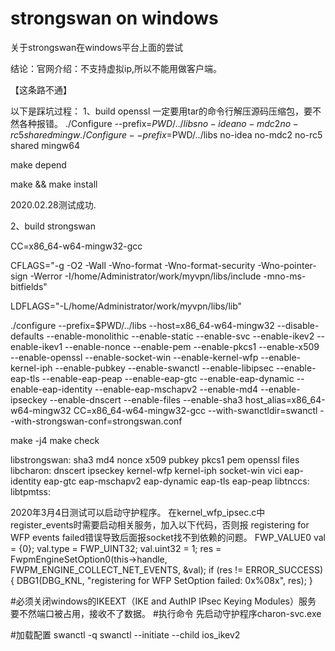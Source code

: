 # strongswan on windows
关于strongswan在windows平台上面的尝试

结论：官网介绍：不支持虚拟ip,所以不能用做客户端。

【这条路不通】

以下是踩坑过程：
1、build openssl
一定要用tar的命令行解压源码压缩包，要不然各种报错。
./Configure --prefix=$PWD/../libs no-idea no-mdc2 no-rc5 shared mingw
./Configure --prefix=$PWD/../libs no-idea no-mdc2 no-rc5 shared mingw64

make depend

make && make install

2020.02.28测试成功.



2、build strongswan

CC=x86_64-w64-mingw32-gcc 

CFLAGS="-g -O2 -Wall -Wno-format -Wno-format-security -Wno-pointer-sign -Werror -I/home/Administrator/work/myvpn/libs/include -mno-ms-bitfields" 

LDFLAGS="-L/home/Administrator/work/myvpn/libs/lib"



./configure --prefix=$PWD/../libs --host=x86_64-w64-mingw32  --disable-defaults --enable-monolithic --enable-static --enable-svc --enable-ikev2 --enable-ikev1 --enable-nonce --enable-pem --enable-pkcs1 --enable-x509 --enable-openssl --enable-socket-win --enable-kernel-wfp --enable-kernel-iph --enable-pubkey --enable-swanctl  --enable-libipsec  --enable-eap-tls  --enable-eap-peap --enable-eap-gtc --enable-eap-dynamic --enable-eap-identity --enable-eap-mschapv2 --enable-md4 --enable-ipseckey --enable-dnscert --enable-files --enable-sha3 host_alias=x86_64-w64-mingw32 CC=x86_64-w64-mingw32-gcc --with-swanctldir=swanctl --with-strongswan-conf=strongswan.conf


make -j4
make check


libstrongswan: sha3 md4 nonce x509 pubkey pkcs1 pem openssl files
libcharon:     dnscert ipseckey kernel-wfp kernel-iph socket-win vici eap-identity eap-gtc eap-mschapv2 eap-dynamic eap-tls eap-peap
libtnccs:
libtpmtss:



2020年3月4日测试可以启动守护程序。
在kernel_wfp_ipsec.c中register_events时需要启动相关服务，加入以下代码，否则报
registering for WFP events failed错误导致后面报socket找不到依赖的问题。
FWP_VALUE0 val = {0};
val.type = FWP_UINT32;
val.uint32 = 1;
res = FwpmEngineSetOption0(this->handle, FWPM_ENGINE_COLLECT_NET_EVENTS, &val);
if (res != ERROR_SUCCESS)
{
    DBG1(DBG_KNL, "registering for WFP SetOption failed: 0x%08x", res);
}



#必须关闭windows的IKEEXT（IKE and AuthIP IPsec Keying Modules）服务
要不然端口被占用，接收不了数据。
#执行命令
先启动守护程序charon-svc.exe

#加载配置
swanctl -q
swanctl --initiate --child ios_ikev2




